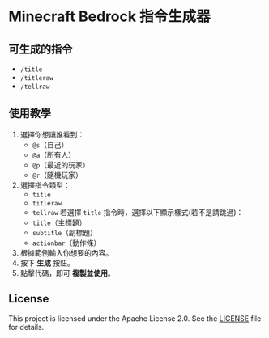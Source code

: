 # **Minecraft Bedrock 指令生成器**

## **可生成的指令**
- `/title`
- `/titleraw`
- `/tellraw`

## **使用教學**
1. 選擇你想讓誰看到：
   - `@s`（自己）
   - `@a`（所有人）
   - `@p`（最近的玩家）
   - `@r`（隨機玩家）
2. 選擇指令類型：
   - `title`
   - `titleraw`
   - `tellraw`
   若選擇 `title` 指令時，選擇以下顯示樣式(若不是請跳過)：
   -  `title`（主標題）
   - `subtitle`（副標題）
   - `actionbar`（動作條）
4. 根據範例輸入你想要的內容。
5. 按下 **生成** 按鈕。
6. 點擊代碼，即可 **複製並使用**。

## License
This project is licensed under the Apache License 2.0. See the [LICENSE](./LICENSE) file for details.
